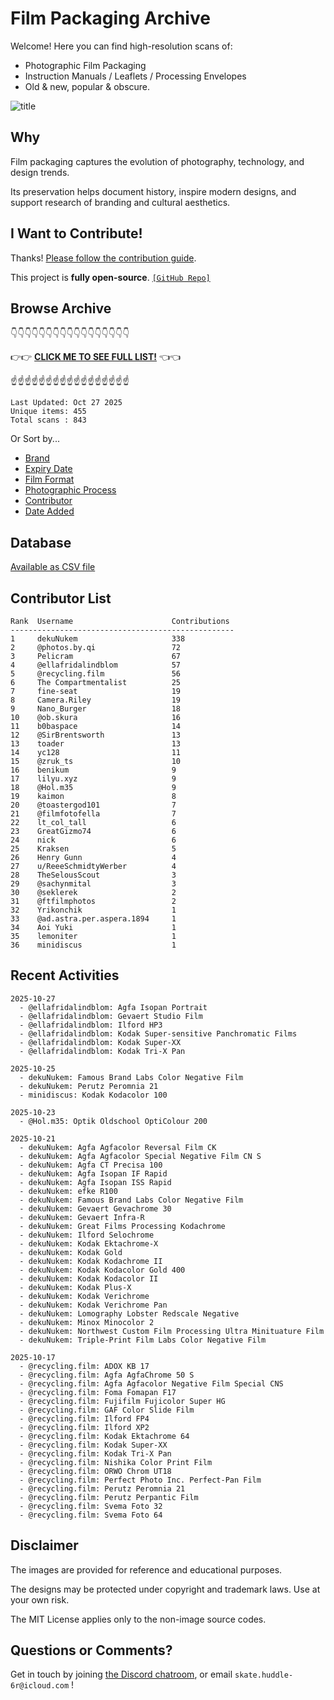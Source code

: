 # Film Packaging Archive

Welcome! Here you can find high-resolution scans of:

* Photographic Film Packaging
* Instruction Manuals / Leaflets / Processing Envelopes
* Old & new, popular & obscure.

![title](resources/title.jpg)

## Why

Film packaging captures the evolution of photography, technology, and design trends.

Its preservation helps document history, inspire modern designs, and support research of branding and cultural aesthetics.

## I Want to Contribute!

Thanks! [Please follow the contribution guide](contribution_guide.md).

This project is **fully open-source**. [`[GitHub Repo]`](https://github.com/dekuNukem/Film-Packaging)

## Browse Archive

👇👇👇👇👇👇👇👇👇👇👇👇👇👇👇👇👇

👉👉 [**CLICK ME TO SEE FULL LIST!**](./film_packaging/by_brand.md) 👈👈

☝️☝️☝️☝️☝️☝️☝️☝️☝️☝️☝️☝️☝️☝️☝️☝️☝️

```
Last Updated: Oct 27 2025
Unique items: 455
Total scans : 843
```

Or Sort by...

* [Brand](./film_packaging/by_brand.md)
* [Expiry Date](./film_packaging/by_expiry.md)
* [Film Format](./film_packaging/by_format.md)
* [Photographic Process](./film_packaging/by_process.md)
* [Contributor](./film_packaging/by_user.md)
* [Date Added](./film_packaging/by_recent.md)


## Database

[Available as CSV file](./film_packaging/database.csv)

## Contributor List

```
Rank  Username                      Contributions
--------------------------------------------------
1     dekuNukem                     338   
2     @photos.by.qi                 72    
3     Pelicram                      67    
4     @ellafridalindblom            57    
5     @recycling.film               56    
6     The Compartmentalist          25    
7     fine-seat                     19    
8     Camera.Riley                  19    
9     Nano_Burger                   18    
10    @ob.skura                     16    
11    b0baspace                     14    
12    @SirBrentsworth               13    
13    toader                        13    
14    yc128                         11    
15    @zruk_ts                      10    
16    benikum                       9     
17    lilyu.xyz                     9     
18    @Hol.m35                      9     
19    kaimon                        8     
20    @toastergod101                7     
21    @filmfotofella                7     
22    lt_col_tall                   6     
23    GreatGizmo74                  6     
24    nick                          6     
25    Kraksen                       5     
26    Henry Gunn                    4     
27    u/ReeeSchmidtyWerber          4     
28    TheSelousScout                3     
29    @sachynmital                  3     
30    @seklerek                     2     
31    @ftfilmphotos                 2     
32    Yrikonchik                    1     
33    @ad.astra.per.aspera.1894     1     
34    Aoi Yuki                      1     
35    lemoniter                     1     
36    minidiscus                    1     
```

## Recent Activities

```
2025-10-27
  - @ellafridalindblom: Agfa Isopan Portrait
  - @ellafridalindblom: Gevaert Studio Film
  - @ellafridalindblom: Ilford HP3
  - @ellafridalindblom: Kodak Super-sensitive Panchromatic Films
  - @ellafridalindblom: Kodak Super-XX
  - @ellafridalindblom: Kodak Tri-X Pan

2025-10-25
  - dekuNukem: Famous Brand Labs Color Negative Film
  - dekuNukem: Perutz Peromnia 21
  - minidiscus: Kodak Kodacolor 100

2025-10-23
  - @Hol.m35: Optik Oldschool OptiColour 200

2025-10-21
  - dekuNukem: Agfa Agfacolor Reversal Film CK
  - dekuNukem: Agfa Agfacolor Special Negative Film CN S
  - dekuNukem: Agfa CT Precisa 100
  - dekuNukem: Agfa Isopan IF Rapid
  - dekuNukem: Agfa Isopan ISS Rapid
  - dekuNukem: efke R100
  - dekuNukem: Famous Brand Labs Color Negative Film
  - dekuNukem: Gevaert Gevachrome 30
  - dekuNukem: Gevaert Infra-R
  - dekuNukem: Great Films Processing Kodachrome
  - dekuNukem: Ilford Selochrome
  - dekuNukem: Kodak Ektachrome-X
  - dekuNukem: Kodak Gold
  - dekuNukem: Kodak Kodachrome II
  - dekuNukem: Kodak Kodacolor Gold 400
  - dekuNukem: Kodak Kodacolor II
  - dekuNukem: Kodak Plus-X
  - dekuNukem: Kodak Verichrome
  - dekuNukem: Kodak Verichrome Pan
  - dekuNukem: Lomography Lobster Redscale Negative
  - dekuNukem: Minox Minocolor 2
  - dekuNukem: Northwest Custom Film Processing Ultra Minituature Film
  - dekuNukem: Triple-Print Film Labs Color Negative Film

2025-10-17
  - @recycling.film: ADOX KB 17
  - @recycling.film: Agfa AgfaChrome 50 S
  - @recycling.film: Agfa Agfacolor Negative Film Special CNS
  - @recycling.film: Foma Fomapan F17
  - @recycling.film: Fujifilm Fujicolor Super HG
  - @recycling.film: GAF Color Slide Film
  - @recycling.film: Ilford FP4
  - @recycling.film: Ilford XP2
  - @recycling.film: Kodak Ektachrome 64
  - @recycling.film: Kodak Super-XX
  - @recycling.film: Kodak Tri-X Pan
  - @recycling.film: Nishika Color Print Film
  - @recycling.film: ORWO Chrom UT18
  - @recycling.film: Perfect Photo Inc. Perfect-Pan Film
  - @recycling.film: Perutz Peromnia 21
  - @recycling.film: Perutz Perpantic Film
  - @recycling.film: Svema Foto 32
  - @recycling.film: Svema Foto 64
```

## Disclaimer

The images are provided for reference and educational purposes.

The designs may be protected under copyright and trademark laws. Use at your own risk.

The MIT License applies only to the non-image source codes.

## Questions or Comments?

Get in touch by joining [the Discord chatroom](https://discord.gg/yvBx7dVG4B), or email `skate.huddle-6r@icloud.com` !
